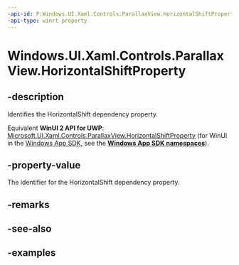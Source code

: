 ```yaml
---
-api-id: P:Windows.UI.Xaml.Controls.ParallaxView.HorizontalShiftProperty
-api-type: winrt property
---
```


<!-- Property syntax.
public DependencyProperty HorizontalShiftProperty { get; }
-->

# Windows.UI.Xaml.Controls.ParallaxView.HorizontalShiftProperty

## -description

Identifies the HorizontalShift dependency property.

Equivalent **WinUI 2 API for UWP**: [Microsoft.UI.Xaml.Controls.ParallaxView.HorizontalShiftProperty](/windows/winui/api/microsoft.ui.xaml.controls.parallaxview.horizontalshiftproperty) (for WinUI in the [Windows App SDK](/windows/apps/windows-app-sdk/), see the **[Windows App SDK namespaces](/windows/windows-app-sdk/api/winrt/)**).

## -property-value

The identifier for the HorizontalShift dependency property.

## -remarks

## -see-also

## -examples

